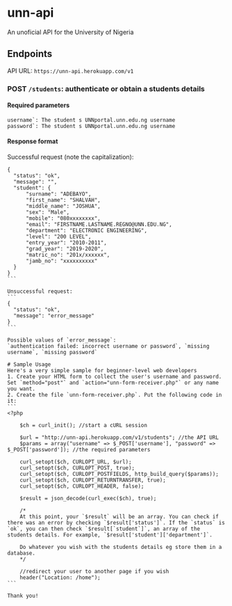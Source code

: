 # unn-api

An unoficial API for the University of Nigeria

## Endpoints

API URL: `https://unn-api.herokuapp.com/v1`

### POST `/students`: authenticate or obtain a students details

#### Required parameters
```
username`: The student s UNNportal.unn.edu.ng username
password`: The student s UNNportal.unn.edu.ng username
```

#### Response format

Successful request (note the capitalization):
````
{
  "status": "ok",
  "message": "",
  "student": {
      "surname": "ADEBAYO",
      "first_name": "SHALVAH",
      "middle_name": "JOSHUA",
      "sex": "Male",
      "mobile": "080xxxxxxxx",
      "email": "FIRSTNAME.LASTNAME.REGNO@UNN.EDU.NG",
      "department": "ELECTRONIC ENGINEERING",
      "level": "200 LEVEL",
      "entry_year": "2010-2011",
      "grad_year": "2019-2020",
      "matric_no": "201x/xxxxxx",
      "jamb_no": "xxxxxxxxxx"
  }
}
```

Unsuccessful request:
```
{
  "status": "ok",
  "message": "error_message"
}
```

Possible values of `error_message`:
`authentication failed: incorrect username or password`, `missing username`, `missing password`

# Sample Usage
Here's a very simple sample for beginner-level web developers
1. Create your HTML form to collect the user's username and password. Set `method="post"` and `action="unn-form-receiver.php"` or any name you want.
2. Create the file `unn-form-receiver.php`. Put the following code in it:
```
<?php

	$ch = curl_init(); //start a cURL session

	$url = "http://unn-api.herokuapp.com/v1/students"; //the API URL
    $params = array("username" => $_POST['username'], "password" => $_POST['password']); //the required parameters

	curl_setopt($ch, CURLOPT_URL, $url);
    curl_setopt($ch, CURLOPT_POST, true);
	curl_setopt($ch, CURLOPT_POSTFIELDS, http_build_query($params));
	curl_setopt($ch, CURLOPT_RETURNTRANSFER, true);
	curl_setopt($ch, CURLOPT_HEADER, false);

	$result = json_decode(curl_exec($ch), true);

    /*
    At this point, your `$result` will be an array. You can check if there was an error by checking `$result['status']`. If the `status` is `ok`, you can then check `$result[`student`]`, an array of the students details. For example, `$result['student']['department']`.

    Do whatever you wish with the students details eg store them in a database.
    */

    //redirect your user to another page if you wish
    header("Location: /home");
```

Thank you!